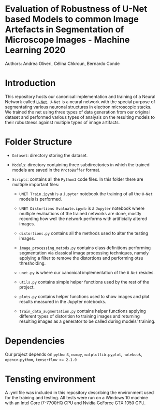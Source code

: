 # Evaluation of Robustness of U-Net based Models to common Image Artefacts in Segmentation of Microscope Images - Machine Learning 2020
Authors: Andrea Oliveri, Célina Chkroun, Bernardo Conde

# Introduction
This repository hosts our canonical implementation and training of a Neural Network called [`U-Net`](https://arxiv.org/abs/1505.04597).
`U-Net` is a neural network with the special purpose of segmentating various neuronal structures in electron microscopic stacks.
We trained the net using three types of data generation from our original dataset and performed various types of analysis on the resulting
models to their robustness against multiple types of image artifacts.

# Folder Structure
- `Dataset`: directory storing the dataset.

- `Models`: directory containing three subdirectories in which the trained models are saved in the `ProtoBuffer` format.

- `Scripts`: contains all the `Python3` code files. In this folder there are multiple important files:
    - `UNET Train.ipynb` is a `Jupyter` notebook the training of all the `U-Net` models is performed.
  
    - `UNET Distortions Evaluate.ipynb` is a `Jupyter` notebook where multiple evaluations of the trained networks are done,
       mostly recording how well the network performs with artificially altered images.
  
    - `distortions.py` contains all the methods used to alter the testing images.

    - `image_processing_metods.py` contains class definitions performing segmentation via classical image processing techniques, namely
      applying a filter to remove the distortions and performing otsu thresholding.
  
    - `unet.py` is where our canonical implementation of the `U-Net` resides.
  
    - `utils.py` contains simple helper functions used by the rest of the project.

    - `plots.py` contains helper functions used to show images and plot results measured in the Jupyter notebooks.

    - `train_data_augmentation.py` contains helper functions applying different types of distorition to training images and returning
       resulting images as a generator to be called during models' training. 

# Dependencies
Our project depends on `python3`, `numpy`, `matplotlib.pyplot`, `notebook`, `opencv-python`, `tenserflow >= 2.1.0`

# Tensting environment
A .yml file was included in this repository describing the environment used for the training and testing. All tests were run on a
Windows 10 machine with an Intel Core i7-7700HQ CPU and Nvidia GeForce GTX 1050 GPU.